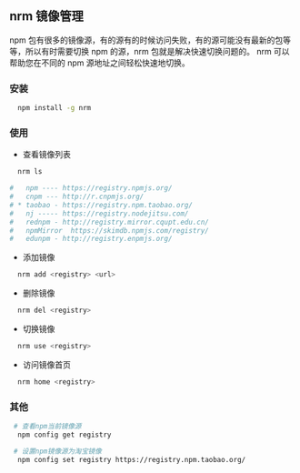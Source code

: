 ## nrm 镜像管理

npm 包有很多的镜像源，有的源有的时候访问失败，有的源可能没有最新的包等等，所以有时需要切换 npm 的源，nrm 包就是解决快速切换问题的。
nrm 可以帮助您在不同的 npm 源地址之间轻松快速地切换。

### 安装

```bash
  npm install -g nrm
```

### 使用

- 查看镜像列表

```bash
  nrm ls

#   npm ---- https://registry.npmjs.org/
#   cnpm --- http://r.cnpmjs.org/
# * taobao - https://registry.npm.taobao.org/
#   nj ----- https://registry.nodejitsu.com/
#   rednpm - http://registry.mirror.cqupt.edu.cn/
#   npmMirror  https://skimdb.npmjs.com/registry/
#   edunpm - http://registry.enpmjs.org/
```

- 添加镜像

```bash
  nrm add <registry> <url>
```

- 删除镜像

```bash
  nrm del <registry>
```

- 切换镜像

```bash
  nrm use <registry>
```

- 访问镜像首页

```bash
  nrm home <registry>
```

### 其他

```bash
 # 查看npm当前镜像源
  npm config get registry

 # 设置npm镜像源为淘宝镜像
  npm config set registry https://registry.npm.taobao.org/
```
